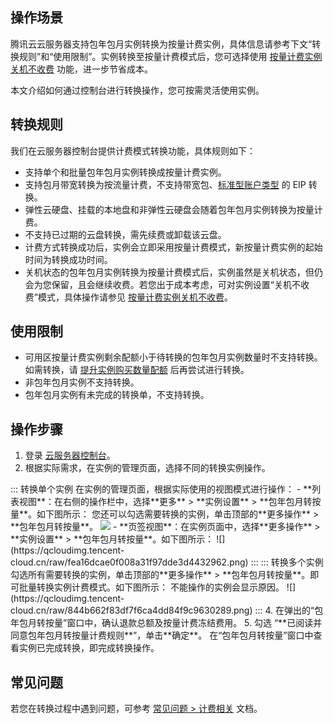 ## 操作场景
腾讯云云服务器支持包年包月实例转换为按量计费实例，具体信息请参考下文“转换规则”和“使用限制”。实例转换至按量计费模式后，您可选择使用 [按量计费实例关机不收费](https://cloud.tencent.com/document/product/213/19922) 功能，进一步节省成本。

本文介绍如何通过控制台进行转换操作，您可按需灵活使用实例。


## 转换规则
我们在云服务器控制台提供计费模式转换功能，具体规则如下：
- 支持单个和批量包年包月实例转换成按量计费实例。
- 支持包月带宽转换为按流量计费，不支持带宽包、[标准型账户类型](https://cloud.tencent.com/document/product/1199/49090) 的 EIP 转换。
- 弹性云硬盘、挂载的本地盘和非弹性云硬盘会随着包年包月实例转换为按量计费。
- 不支持已过期的云盘转换，需先续费或卸载该云盘。
- 计费方式转换成功后，实例会立即采用按量计费模式，新按量计费实例的起始时间为转换成功时间。
- 关机状态的包年包月实例转换为按量计费模式后，实例虽然是关机状态，但仍会为您保留，且会继续收费。若您出于成本考虑，可对实例设置“关机不收费”模式，具体操作请参见 [按量计费实例关机不收费](https://cloud.tencent.com/document/product/213/19922)。


## 使用限制
- 可用区按量计费实例剩余配额小于待转换的包年包月实例数量时不支持转换。如需转换，请 [提升实例购买数量配额](https://cloud.tencent.com/document/product/213/55240) 后再尝试进行转换。
- 非包年包月实例不支持转换。
- 包年包月实例有未完成的转换单，不支持转换。


## 操作步骤
1. 登录 [云服务器控制台](https://console.cloud.tencent.com/cvm/index)。
2. 根据实际需求，在实例的管理页面，选择不同的转换实例操作。
<dx-tabs>
::: 转换单个实例
在实例的管理页面，根据实际使用的视图模式进行操作：
 - **列表视图**：在右侧的操作栏中，选择**更多** > **实例设置** > **包年包月转按量**。如下图所示：
<dx-alert infotype="explain" title="">
您还可以勾选需要转换的实例，单击顶部的**更多操作** > **包年包月转按量**。
</dx-alert> 
<img src="https://qcloudimg.tencent-cloud.cn/raw/67fc9efe2060fa14e9bf2640589c2b72.png"></img>
 - **页签视图**：在实例页面中，选择**更多操作** > **实例设置** > **包年包月转按量**。如下图所示：
![](https://qcloudimg.tencent-cloud.cn/raw/fea16dcae0f008a31f97dde3d4432962.png)
:::
::: 转换多个实例
勾选所有需要转换的实例，单击顶部的**更多操作** > **包年包月转按量**。即可批量转换实例计费模式。如下图所示：
不能操作的实例会显示原因。
![](https://qcloudimg.tencent-cloud.cn/raw/844b662f83df7f6ca4dd84f9c9630289.png)
:::
</dx-tabs>
4. 在弹出的“包年包月转按量”窗口中，确认退款总额及按量计费冻结费用。
5. 勾选 “**已阅读并同意包年包月转按量计费规则**”，单击**确定**。
在“包年包月转按量”窗口中查看实例已完成转换，即完成转换操作。

## 常见问题

若您在转换过程中遇到问题，可参考 [常见问题 > 计费相关](https://cloud.tencent.com/document/product/213/17283) 文档。
